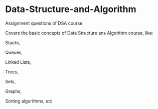 # Data-Structure-and-Algorithm
Assignment questions of DSA course

Covers the basic concepts of Data Structure ans Algorithm course, like:

Stacks,

Queues,

Linked Lists,

Trees,

Sets,

Graphs,

Sorting algorithms, etc
